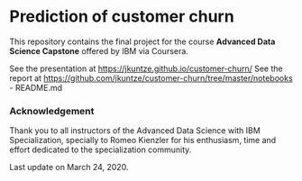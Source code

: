 # Prediction of customer churn

This repository contains the final project for the course **Advanced Data Science Capstone** offered by IBM via Coursera.

See the presentation at https://jkuntze.github.io/customer-churn/
See the report at https://github.com/jkuntze/customer-churn/tree/master/notebooks - README.md

### Acknowledgement

Thank you to all instructors of the Advanced Data Science with IBM Specialization, specially to Romeo Kienzler for his enthusiasm, time and effort dedicated to the specialization community.

Last update on March 24, 2020.
